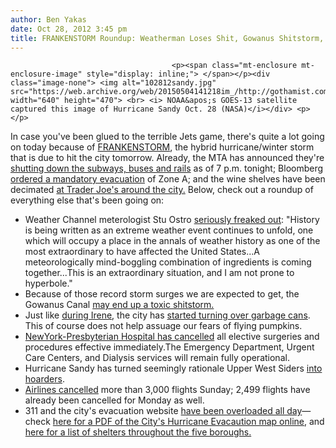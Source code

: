 ```yaml
---
author: Ben Yakas
date: Oct 28, 2012 3:45 pm
title: FRANKENSTORM Roundup: Weatherman Loses Shit, Gowanus Shitstorm, Shit Hits Fan At 311
---
```


	
										<p><span class="mt-enclosure mt-enclosure-image" style="display: inline;"> </span></p><div class="image-none"> <img alt="102812sandy.jpg" src="https://web.archive.org/web/20150504141218im_/http://gothamist.com/attachments/byakas/102812sandy.jpg" width="640" height="470"> <br> <i> NOAA&apos;s GOES-13 satellite captured this image of Hurricane Sandy Oct. 28 (NASA)</i></div> <p></p>

<p>In case you&apos;ve been glued to the terrible Jets game, there&apos;s quite a lot going on today because of <a href="https://web.archive.org/web/20150504141218/http://gothamist.com/tags/frankenstorm">FRANKENSTORM</a>, the hybrid hurricane/winter storm that is due to hit the city tomorrow. Already, the MTA has announced they&apos;re <a href="https://web.archive.org/web/20150504141218/http://gothamist.com/2012/10/28/it_begins_entire_mta_system_will_sh.php">shutting down the subways, buses and rails</a> as of 7 p.m. tonight; Bloomberg <a href="https://web.archive.org/web/20150504141218/http://gothamist.com/2012/10/28/watch_live_now_bloomberg_updates_ci_1.php">ordered a mandatory evacuation</a> of Zone A; and the wine shelves have been decimated <a href="https://web.archive.org/web/20150504141218/http://gothamist.com/2012/10/28/frankenstorm_grocery_chaos_hundreds.php">at Trader Joe&apos;s around the city.</a> Below, check out a roundup of everything else that&apos;s been going on:</p>

<ul>
	<li>Weather Channel meterologist Stu Ostro <a href="https://web.archive.org/web/20150504141218/http://www.businessinsider.com/whoa-the-weather-channel-meterologist-just-completely-freaked-out-about-hurricane-sandy-2012-10">seriously freaked out</a>: &quot;History is being written as an extreme weather event continues to unfold, one which will occupy a place in the annals of weather history as one of the most extraordinary to have affected the United States...A meteorologically mind-boggling combination of ingredients is coming together...This is an extraordinary situation, and I am not prone to hyperbole.&quot;</li>
	<li>Because of those record storm surges we are expected to get, the Gowanus Canal <a href="https://web.archive.org/web/20150504141218/http://nymag.com/daily/intel/2012/10/sandy-could-be-a-toxic-shitstorm-in-gowanus.html">may end up a toxic shitstorm.</a></li>
	<li>Just like <a href="https://web.archive.org/web/20150504141218/http://gothamist.com/2011/08/27/nyc_is_turning_over_25000_corner_tr.php">during Irene</a>, the city has <a href="https://web.archive.org/web/20150504141218/https://twitter.com/white_lightning/status/262616961089957888">started turning over garbage cans</a>. This of course does not help assuage our fears of flying pumpkins.</li>
	<li><a href="https://web.archive.org/web/20150504141218/https://www.facebook.com/newyorkpresbyterian/posts/480055082018066">NewYork-Presbyterian Hospital has cancelled</a> all elective surgeries and procedures effective immediately.The Emergency Department, Urgent Care Centers, and Dialysis services will remain fully operational.</li>
	<li>Hurricane Sandy has turned seemingly rationale Upper West Siders <a href="https://web.archive.org/web/20150504141218/http://www.westsiderag.com/2012/10/28/heres-what-upper-west-siders-hoard-when-natural-disasters-approach">into hoarders</a>.</li>
	<li><a href="https://web.archive.org/web/20150504141218/http://bigstory.ap.org/article/hurricane-sandy-grounds-thousands-flights">Airlines cancelled</a> more than 3,000 flights Sunday; 2,499 flights have already been cancelled for Monday as well. </li>
	<li>311 and the city&apos;s evacuation website <a href="https://web.archive.org/web/20150504141218/http://www.dnainfo.com/new-york/20121028/new-york-city/city-evacuation-website-311-overloaded-as-hurricane-sandy-nears">have been overloaded all day</a>&#x2014;check <a href="https://web.archive.org/web/20150504141218/http://www.nyc.gov/html/oem/downloads/pdf/zoneA_evac_centers_102612.pdf">here for a PDF of the City&apos;s Hurricane Evacaution map online</a>, and <a href="https://web.archive.org/web/20150504141218/https://docs.google.com/file/d/0B6S1NgEPERPJT3JUNzBMeVUzTnc/edit">here for a list of shelters throughout the five boroughs.</a></li>
</ul>					
										
									
				